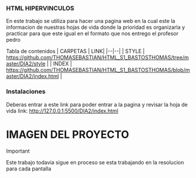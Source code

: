 ### HTML HIPERVINCULOS
En este trabajo se utiliza para hacer una pagina web  en la cual este la informacion de nuestras
hojas de vida donde la prioridad es organizarla y  practicar para que este igual en el formato 
que nos entrego el profesor pedro 

Tabla de contenidos
| CARPETAS | LINK|
|--|--|
| STYLE | https://github.com/THOMASEBASTIAN/HTML_S1_BASTOSTHOMAS/tree/master/DIA2/style |
| INDEX | https://github.com/THOMASEBASTIAN/HTML_S1_BASTOSTHOMAS/blob/master/DIA2/index.html |
  
  ### Instalaciones 
Deberas entrar a este link para poder entrar a la pagina y revisar la  hoja de vida 
link: http://127.0.0.1:5500/DIA2/index.html

  # IMAGEN DEL PROYECTO 
  

> [!IMPORTANT]  
> Este trabajo todavia sigue en proceso se esta trabajando en la resolucion para cada pantalla
